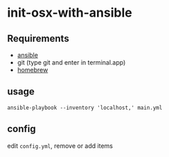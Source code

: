 # init-osx-with-ansible

## Requirements
* [ansible](http://docs.ansible.com/ansible/intro_installation.html#latest-releases-via-pip)
* git (type git and enter in terminal.app)
* [homebrew](https://brew.sh)


## usage

```
ansible-playbook --inventory 'localhost,' main.yml
```

## config

edit `config.yml`, remove or add items
